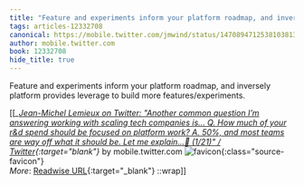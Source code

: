 ```yaml
---
title: "Feature and experiments inform your platform roadmap, and inversely platform ..."
tags: articles-12332708
canonical: https://mobile.twitter.com/jmwind/status/1470894712538103813?s=21
author: mobile.twitter.com
book: 12332708
hide_title: true
---
```


Feature and experiments inform your platform roadmap, and inversely platform provides leverage to build more features/experiments.


[[<cite>_[Jean-Michel Lemieux on Twitter: "Another common question I’m answering working with scaling tech companies is… Q. How much of your r&d spend should be focused on platform work? A. 50%, and most teams are way off what it should be. Let me explain…🧵 (1/21)" / Twitter](https://mobile.twitter.com/jmwind/status/1470894712538103813?s=21){:target="_blank"}_</cite> by mobile.twitter.com ![favicon](https://s2.googleusercontent.com/s2/favicons?domain=mobile.twitter.com){:class="source-favicon"}<br>
_More_: [Readwise URL](https://readwise.io/open/259626068){:target="_blank"}
::wrap]]